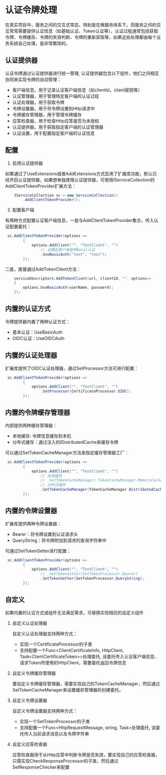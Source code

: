 # 认证令牌处理

在真实项目中，服务之间的交互式常态，特别是在微服务体系下，而服务之间的交互常常需要提供认证信息（如基础认证、Token认证等），认证过程通常包括获取令牌、令牌缓存、令牌的失效判断、令牌的重新获取等，如果这些处理都由每个业务系统自己处理，是非常繁琐的。

## 认证提供器

认证令牌通过认证提供器进行统一管理, 认证提供器包含以下组件，他们之间相互协同来实现令牌的自动管理：

- 客户端信息，用于记录认证客户端信息（如clientId，client密钥等）
- 认证管理器，用于管理特定客户端的认证过程
- 认证处理器，用于获取令牌
- 令牌设置器，用于将令牌设置到Http请求中
- 令牌缓存管理器，用于管理令牌缓存
- 应答检查器，用于检查Http应答是否为未授权
- 认证提供器，用于获取指定客户端的认证管理器
- 认证设置，用于配置指定客户端的认证信息

## 配置

1. 启用认证提供器

如果通过了UseExtensions或者AddExtensions方式启用了扩展库功能，默认已经开启认证提供器，如果想单独使用认证提供器，可使用IServiceCollection的AddClientTokenProvider扩展方法：

```c#
    IServiceCollection sc = new ServiceCollection()
        .AddClientTokenProvider();
```

2. 配置客户端

有两种方式配置认证客户端信息，一是与AddClientTokenProvider集合，传入认证配置委托：

```c#
 sc.AddClientTokenProvider(options =>
        {
            options.AddClient("", "TestClient", "")
                // 设置此客户端使用Basic认证
                .UseBasicAuth("test", "test");
        });
```

二是，直接通过AddTokenClient方法：

```c#
    serviceDescriptors.AddTokenClient(url, clientId, "", options=>
    {
        options.UseBasicAuth(userName, password);
    });
```

## 内置的认证方式

令牌提供器内置了两种认证方式：

- 基本认证：UseBasicAuth
- OIDC认证：UseOIDCAuth

## 内置的认证处理器

扩展库提供了OIDC认证处理器，通过SetProcessor方法可进行配置：

```c#
 sc.AddClientTokenProvider(options =>
        {
            options.AddClient("", "TestClient", "")
                .SetProcessor(CertificateProcessor.OIDC);
        });
```

## 内置的令牌缓存管理器

内部提供两种缓存管理器：

- 本地缓存: 令牌信息缓存到本机
- 分布式缓存：通过注入的IDistributedCache来缓存令牌

可以通过SetTokenCacheManager方法来指定缓存管理器工厂：

```c#
 sc.AddClientTokenProvider(options =>
        {
            options.AddClient("", "TestClient", "")
                // 本地缓存
                // .SetTokenCacheManager( TokenCacheManager.MemoryCacheFactory )
                // 分布式缓存
                .SetTokenCacheManager(TokenCacheManager.DistributedCacheFactory);
        });
```

## 内置的令牌设置器

扩展库提供两种令牌设置器：

- Bearer：将令牌设置到认证请求头
- QueryString：将令牌附加到请求的查询字符串中

可通过SetTokenSetter进行配置：

```c#
 sc.AddClientTokenProvider(options =>
        {
            options.AddClient("", "TestClient", "")
                // .SetTokenSetter(SetTokenProcessor.Bearer)
                .SetTokenSetter(SetTokenProcessor.QueryString);
        });
```

## 自定义

如果内置的认证方式或组件无法满足需求，可替换实现相应的自定义组件

1. 自定义认证处理器

    自定义认证处理器支持两种方式：

   - 实现一个CertificateProcessor的子类
   - 支持配置一个Func&lt;ClientCertificateInfo, HttpClient, Task&lt;ClientCertificateToken&gt;&gt;处理委托, 该委托传入认证客户端信息、请求Token所使用的HttpClient，需要委托返回令牌信息

2. 自定义令牌缓存管理器

    要自定义令牌缓存管理器，需要实现自己的TokenCacheManager，然后通过SetTokenCacheManager来设置缓存管理器的创建委托。

3. 自定义令牌设置器

    自定义令牌设置器支持两种方式：

   - 实现一个SetTokenProcessor的子类
   - 支持配置一个Func&lt;HttpRequestMessage, string, Task&gt;处理委托, 该委托传入当前请求消息以及令牌字符串

4. 自定义应答检查器

    应答检查器用于从Http应答中判断令牌是否失效，要实现自己的应答检查器，只需实现CheckResponseProcessor的子类，然后通过SetResponseChecker来配置
